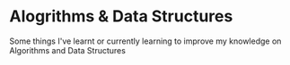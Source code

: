 # Alogrithms & Data Structures
Some things I've learnt or currently learning to improve my knowledge on Algorithms and Data Structures
